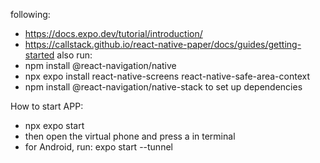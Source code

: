 following:
- https://docs.expo.dev/tutorial/introduction/
- https://callstack.github.io/react-native-paper/docs/guides/getting-started
also run:
- npm install @react-navigation/native
- npx expo install react-native-screens react-native-safe-area-context
- npm install @react-navigation/native-stack
to set up dependencies


How to start APP:
- npx expo start
- then open the virtual phone and press a in terminal
- for Android, run: expo start --tunnel